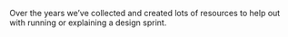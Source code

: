 Over the years we’ve collected and created lots of resources to help out with
running or explaining a design sprint.

